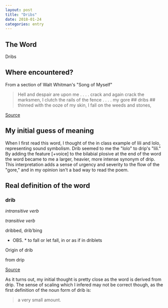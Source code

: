 ```yaml
---
layout: post
title: "Dribs"
date: 2018-01-24
categories: entry
---
```

## The Word
Dribs

## Where encountered?
From a section of Walt Whitman's "Song of Myself"

> Hell and despair are upon me . . . . crack and again crack the marksmen, 
> I clutch the rails of the fence . . . . my gore ## dribs ## thinned with the ooze of my skin, 
> I fall on the weeds and stones, 

[Source](http://www.classroomelectric.org/volume1/price/texts/whitman.html)

## My initial guess of meaning
When I first read this word, I thought of the in class example of lili and lolo, representing sound symbolism. Drib seemed to me the "lolo" to drip's "lili." By adding the feature [+voice] to the bilabial plosive at the end of the word the word became to me a larger, heavier, more intense synonym of drip. This interpretation adds a sense of urgency and severity to the flow of the "gore," and in my opinion isn't a bad way to read the poem.

## Real definition of the word
### drib
*intransitive verb*

*transitive verb*

dribbed, drib′bing
* OBS. *
to fall or let fall, in or as if in driblets

Origin of drib

from drip

[Source](http://www.yourdictionary.com/drib)

As it turns out, my initial thought is pretty close as the word is derived from drip. The sense of scaling which I infered may not be correct though, as the first definition of the noun form of drib is: 
> a very small amount.
